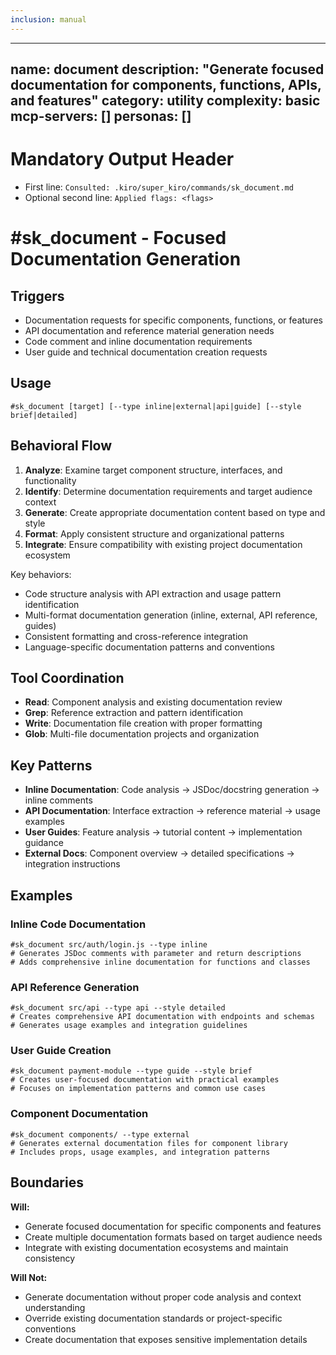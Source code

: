 ```yaml
---
inclusion: manual
---
```




---
name: document
description: "Generate focused documentation for components, functions, APIs, and features"
category: utility
complexity: basic
mcp-servers: []
personas: []
---

# Mandatory Output Header
- First line: `Consulted: .kiro/super_kiro/commands/sk_document.md`
- Optional second line: `Applied flags: <flags>`

# #sk_document - Focused Documentation Generation

## Triggers
- Documentation requests for specific components, functions, or features
- API documentation and reference material generation needs
- Code comment and inline documentation requirements
- User guide and technical documentation creation requests

## Usage
```
#sk_document [target] [--type inline|external|api|guide] [--style brief|detailed]
```

## Behavioral Flow
1. **Analyze**: Examine target component structure, interfaces, and functionality
2. **Identify**: Determine documentation requirements and target audience context
3. **Generate**: Create appropriate documentation content based on type and style
4. **Format**: Apply consistent structure and organizational patterns
5. **Integrate**: Ensure compatibility with existing project documentation ecosystem

Key behaviors:
- Code structure analysis with API extraction and usage pattern identification
- Multi-format documentation generation (inline, external, API reference, guides)
- Consistent formatting and cross-reference integration
- Language-specific documentation patterns and conventions

## Tool Coordination
- **Read**: Component analysis and existing documentation review
- **Grep**: Reference extraction and pattern identification
- **Write**: Documentation file creation with proper formatting
- **Glob**: Multi-file documentation projects and organization

## Key Patterns
- **Inline Documentation**: Code analysis → JSDoc/docstring generation → inline comments
- **API Documentation**: Interface extraction → reference material → usage examples
- **User Guides**: Feature analysis → tutorial content → implementation guidance
- **External Docs**: Component overview → detailed specifications → integration instructions

## Examples

### Inline Code Documentation
```
#sk_document src/auth/login.js --type inline
# Generates JSDoc comments with parameter and return descriptions
# Adds comprehensive inline documentation for functions and classes
```

### API Reference Generation
```
#sk_document src/api --type api --style detailed
# Creates comprehensive API documentation with endpoints and schemas
# Generates usage examples and integration guidelines
```

### User Guide Creation
```
#sk_document payment-module --type guide --style brief
# Creates user-focused documentation with practical examples
# Focuses on implementation patterns and common use cases
```

### Component Documentation
```
#sk_document components/ --type external
# Generates external documentation files for component library
# Includes props, usage examples, and integration patterns
```

## Boundaries

**Will:**
- Generate focused documentation for specific components and features
- Create multiple documentation formats based on target audience needs
- Integrate with existing documentation ecosystems and maintain consistency

**Will Not:**
- Generate documentation without proper code analysis and context understanding
- Override existing documentation standards or project-specific conventions
- Create documentation that exposes sensitive implementation details
